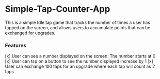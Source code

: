 # Simple-Tap-Counter-App
This is a simple Idle tap game that tracks the number of times a user has tapped on the screen, and allows users to accumulate points that can be exchanged for upgrades.

### Features
[x] User can see a number displayed on the screen. The number starts at 0
[x] User can tap on a button to see the number displayed increase by 1
[x] User can exchange 100 taps for an upgrade where each tap will count as 2 taps